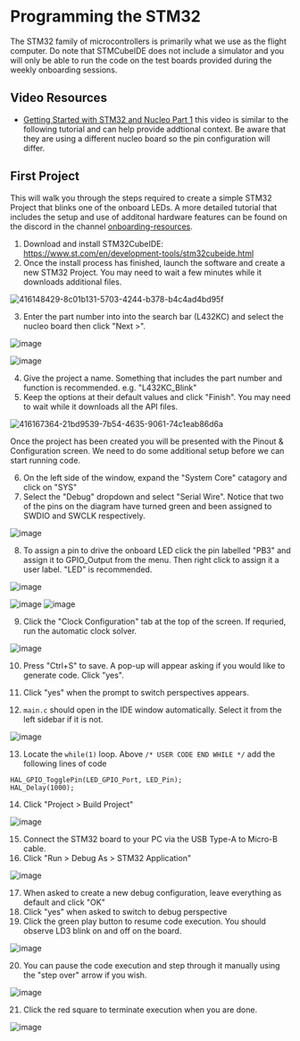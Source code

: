 # Programming the STM32
The STM32 family of microcontrollers is primarily what we use as the flight computer. Do note that STMCubeIDE does not include a simulator and you will only be able to run the code on the test boards provided during the weekly onboarding sessions. 

## Video Resources
- [Getting Started with STM32 and Nucleo Part 1](https://youtu.be/hyZS2p1tW-g?si=03hjzHC9kvGC5h2D) this video is similar to the following tutorial and can help provide addtional context. Be aware that they are using a different nucleo board so the pin configuration will differ. 

## First Project 
This will walk you through the steps required to create a simple STM32 Project that blinks one of the onboard LEDs. A more detailed tutorial that includes the setup and use of additonal hardware features can be found on the discord in the channel [onboarding-resources](https://discord.com/channels/1326364517881352272/1337048190041587826).  
1. Download and install STM32CubeIDE: https://www.st.com/en/development-tools/stm32cubeide.html
2. Once the install process has finished, launch the software and create a new STM32 Project. You may need to wait a few minutes while it downloads additional files.

![416148429-8c01b131-5703-4244-b378-b4c4ad4bd95f](https://github.com/user-attachments/assets/c74385df-d6e5-4fb9-97da-23ff34e397a1)

3. Enter the part number into into the search bar (L432KC) and select the nucleo board then click "Next >".

![image](https://github.com/user-attachments/assets/9a8dc436-9441-4a8a-b14f-9fb5a5db6107)

![image](https://github.com/user-attachments/assets/ba0da2a9-aec2-4de3-8cde-e519f5ae7eea)

4. Give the project a name. Something that includes the part number and function is recommended. e.g. "L432KC_Blink"
5. Keep the options at their default values and click "Finish". You may need to wait while it downloads all the API files. 

![416167364-21bd9539-7b54-4635-9061-74c1eab86d6a](https://github.com/user-attachments/assets/1c9704e3-4274-421e-9ce5-6a1d422aaa3f)

Once the project has been created you will be presented with the Pinout & Configuration screen. We need to do some additional setup before we can start running code. 

6. On the left side of the window, expand the "System Core" catagory and click on "SYS"
7. Select the "Debug" dropdown and select "Serial Wire". Notice that two of the pins on the diagram have turned green and been assigned to SWDIO and SWCLK respectively.

![image](https://github.com/user-attachments/assets/2cefb839-2d18-4671-aacd-abe89a490e17)

8. To assign a pin to drive the onboard LED click the pin labelled "PB3" and assign it to GPIO_Output from the menu. Then right click to assign it a user label. "LED" is recommended. 

![image](https://github.com/user-attachments/assets/97ef24e4-e83e-4434-a23c-4646fd014e86)

![image](https://github.com/user-attachments/assets/17cd7a89-541e-4fbf-9141-4294f337a3c6)
![image](https://github.com/user-attachments/assets/a84bc743-0b72-4326-b873-4ade57bf94fa)

9. Click the "Clock Configuration" tab at the top of the screen. If requried, run the automatic clock solver. 

![image](https://github.com/user-attachments/assets/a606cfd7-5bc8-4b7e-9f17-fead7cba008d)

10. Press "Ctrl+S" to save. A pop-up will appear asking if you would like to generate code. Click "yes". 

11. Click "yes" when the prompt to switch perspectives appears. 

12. `main.c` should open in the IDE window automatically. Select it from the left sidebar if it is not. 

![image](https://github.com/user-attachments/assets/2e8f6a47-c0ec-4133-93da-de1eff972013)

13. Locate the `while(1)` loop. Above `/* USER CODE END WHILE */` add the following lines of code
```
HAL_GPIO_TogglePin(LED_GPIO_Port, LED_Pin);
HAL_Delay(1000);
```
14. Click "Project > Build Project"

![image](https://github.com/user-attachments/assets/3c56e0a7-ed15-41d2-a232-04d5a861e4f6)

15. Connect the STM32 board to your PC via the USB Type-A to Micro-B cable. 
16. Click "Run > Debug As > STM32 Application"

![image](https://github.com/user-attachments/assets/02c22ddd-4f08-46ee-8482-4a00e4920838)

17. When asked to create a new debug configuration, leave everything as default and click "OK"
18. Click "yes" when asked to switch to debug perspective 
19. Click the green play button to resume code execution. You should observe LD3 blink on and off on the board.  

![image](https://github.com/user-attachments/assets/c279979f-275c-482a-a120-bc94c52a27b6)

20. You can pause the code execution and step through it manually using the "step over" arrow if you wish.

![image](https://github.com/user-attachments/assets/143cb32f-c412-4a74-92e4-db6ca15c5d11)

21. Click the red square to terminate execution when you are done.

![image](https://github.com/user-attachments/assets/41e7a841-8c0d-4259-8176-64fbc4982326)
